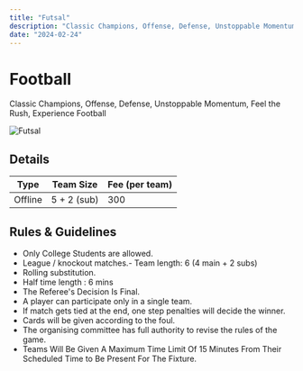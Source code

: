 ```yaml
---
title: "Futsal"
description: "Classic Champions, Offense, Defense, Unstoppable Momentum, Feel the Rush, Experience Football"
date: "2024-02-24"
---
```


# Football

Classic Champions, Offense, Defense, Unstoppable Momentum, Feel the Rush, Experience Football

<img src="/posters/2023/17.png" alt="Futsal" class="w-full lg:w-96 mx-auto object-cover" />

## Details

| Type    | Team Size   | Fee (per team) |
| ------- | ----------- | -------------- |
| Offline | 5 + 2 (sub) | 300            |

## Rules & Guidelines

-   Only College Students are allowed.
-   League / knockout matches.- Team length: 6 (4 main + 2 subs)
-   Rolling substitution.
-   Half time length : 6 mins
-   The Referee's Decision Is Final.
-   A player can participate only in a single team.
-   If match gets tied at the end, one step penalties will decide the winner.
-   Cards will be given according to the foul.
-   The organising committee has full authority to revise the rules of the game.
-   Teams Will Be Given A Maximum Time Limit Of 15 Minutes From Their Scheduled Time to Be Present For The Fixture.